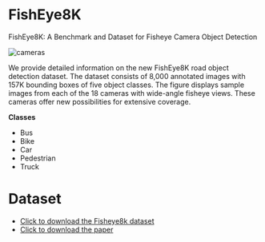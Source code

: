 # FishEye8K
FishEye8K: A Benchmark and Dataset for Fisheye Camera Object Detection

![cameras](https://github.com/MoyoG/FishEye8K/assets/10125947/5e53c3bb-3bde-48fe-a287-327c05da08ce)


We provide detailed information on the new FishEye8K road object detection dataset. The dataset consists of 8,000 annotated images with 157K bounding boxes of five object classes. The figure displays sample images from each of the 18 cameras with wide-angle fisheye views. These cameras offer new possibilities for extensive coverage.




**Classes**
- Bus
- Bike
- Car
- Pedestrian
- Truck


# Dataset
- [Click to download the Fisheye8k dataset](https://scidm.nchc.org.tw/dataset/fisheye8k?fbclid=IwAR1BEkiuq4TVOrkvainiteDTtx75mKRS__UrEoxZQP3MBCN8D5qtsYTgw0g)
- [Click to download the paper]()
